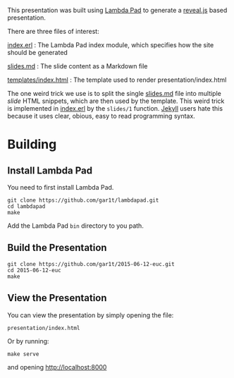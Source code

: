This presentation was built using [Lambda Pad](http://lambdapad.io) to generate
a [reveal.js](http://lab.hakim.se/reveal-js/#/) based presentation.

There are three files of interest:

[index.erl](index.erl)
: The Lambda Pad index module, which specifies how the site should be generated

[slides.md](slides.md)
: The slide content as a Markdown file

[templates/index.html](templates/index.html)
: The template used to render presentation/index.html

The one weird trick we use is to split the single [slides.md](slides.md) file
into multiple *slide* HTML snippets, which are then used by the template. This
weird trick is implemented in [index.erl](index.erl) by the `slides/1`
function. [Jekyll](http://jekyllrb.com) users hate this because it uses clear,
obious, easy to read programming syntax.

# Building

## Install Lambda Pad

You need to first install Lambda Pad.

```
git clone https://github.com/gar1t/lambdapad.git
cd lambdapad
make
```

Add the Lambda Pad `bin` directory to you path.

## Build the Presentation

```
git clone https://github.com/gar1t/2015-06-12-euc.git
cd 2015-06-12-euc
make
```

## View the Presentation

You can view the presentation by simply opening the file:

`presentation/index.html`

Or by running:

```
make serve
```

and opening [http://localhost:8000](http://localhost:8000)
